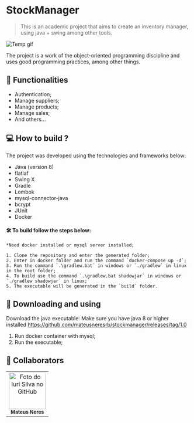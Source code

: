 
# StockManager
> This is an academic project that aims to create an inventory manager, using java + swing among other tools.
>

<img src="https://i.imgur.com/uZ8lOyk.gif" alt="Temp gif">

The project is a work of the object-oriented programming discipline and uses good programming practices, among other things.

## 📘 Functionalities
- Authentication;
- Manage suppliers;
- Manage products;
- Manage sales;
- And others...

## 💻 How to build ?

The project was developed using the technologies and frameworks below:

* Java (version 8)
* flatlaf
* Swing X
* Gradle
* Lombok
* mysql-connector-java
* bcrypt
* JUnit
* Docker

#### 🛠️ To build follow the steps below:
```
*Need docker installed or mysql server installed;

1. Clone the repository and enter the generated folder;
2. Enter in docker folder and run the command `docker-compose up -d`;
3. Run the command `.\gradlew.bat` in windows or `./gradlew` in linux in the root folder;
4. To build use the command `.\gradlew.bat shadowjar` in windows or `./gradlew shadowjar` in linux;
5. The executable will be generated in the `build` folder.
```

## 🚀 Downloading and using

Download the java executable:
Make sure you have java 8 or higher installed
https://github.com/mateusneresrb/stockmanager/releases/tag/1.0

1. Run docker container with mysql;
2. Run the executable;

## 🤝 Collaborators

<table>
  <tr>
    <td align="center">
      <a href="https://github.com/mateusneresrb">
        <img src="https://avatars.githubusercontent.com/u/52140952?v=4" width="100px;" alt="Foto do Iuri Silva no GitHub"/><br>
        <sub>
          <b>Mateus Neres</b>
        </sub>
      </a>
    </td>
  </tr>
</table>
